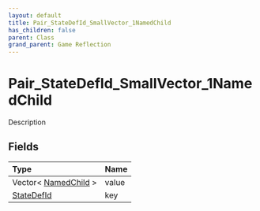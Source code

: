 ```yaml
---
layout: default
title: Pair_StateDefId_SmallVector_1NamedChild
has_children: false
parent: Class
grand_parent: Game Reflection
---
```

# Pair_StateDefId_SmallVector_1NamedChild
Description 

## Fields
| Type | Name |
|:-------------|:--------------|
| Vector< [NamedChild](/game-reflection/classes/named_child.md) > | value |
| [StateDefId](/game-reflection/classes/state_def_id.md) | key |
